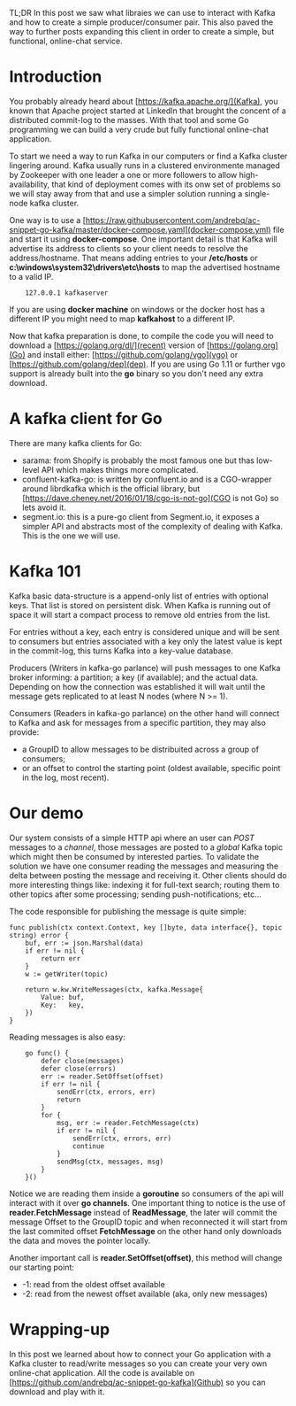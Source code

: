 TL;DR In this post we saw what libraies we can use to interact with Kafka and how to create a simple producer/consumer pair. This also paved the way to further posts expanding this client in order to create a simple, but functional, online-chat service.

# Introduction

You probably already heard about [https://kafka.apache.org/](Kafka), you known that Apache project started at LinkedIn that brought the concent of a distributed commit-log to the masses. With that tool and some Go programming we can build a very crude but fully functional online-chat application.

To start we need a way to run Kafka in our computers or find a Kafka cluster lingering around. Kafka usually runs in a clustered environmente managed by Zookeeper with one leader a one or more followers to allow high-availability, that kind of deployment comes with its onw set of problems so we will stay away from that and use a simpler solution running a single-node kafka cluster.

One way is to use a [https://raw.githubusercontent.com/andrebq/ac-snippet-go-kafka/master/docker-compose.yaml](docker-compose.yml) file and start it using **docker-compose**. One important detail is that Kafka will advertise its address to clients so your client needs to resolve the address/hostname. That means adding entries to your **/etc/hosts** or **c:\windows\system32\drivers\etc\hosts** to map the advertised hostname to a valid IP.

```
    127.0.0.1 kafkaserver
```

If you are using **docker machine** on windows or the docker host has a different IP you might need to map **kafkahost** to a different IP.

Now that kafka preparation is done, to compile the code you will need to download a [https://golang.org/dl/](recent) version of [https://golang.org](Go) and install either: [https://github.com/golang/vgo](vgo) or [https://github.com/golang/dep](dep). If you are using Go 1.11 or further vgo support is already built into the **go** binary so you don't need any extra download.

# A kafka client for Go

There are many kafka clients for Go:

* sarama: from Shopify is probably the most famous one but thas low-level API which makes things more complicated.
* confluent-kafka-go: is written by confluent.io and is a CGO-wrapper around librdkafka which is the official library, but [https://dave.cheney.net/2016/01/18/cgo-is-not-go](CGO is not Go) so lets avoid it.
* segment.io: this is a pure-go client from Segment.io, it exposes a simpler API and abstracts most of the complexity of dealing with Kafka. This is the one we will use.

# Kafka 101

Kafka basic data-structure is a append-only list of entries with optional keys. That list is stored on persistent disk. When Kafka is running out of space it will start a compact process to remove old entries from the list.

For entries without a key, each entry is considered unique and will be sent to consumers but entries associated with a key only the latest value is kept in the commit-log, this turns Kafka into a key-value database.

Producers (Writers in kafka-go parlance) will push messages to one Kafka broker informing: a partition; a key (if available); and the actual data. Depending on how the connection was established it will wait until the message gets replicated to at least N nodes (where N >= 1).

Consumers (Readers in kafka-go parlance) on the other hand will connect to Kafka and ask for messages from a specific partition, they may also provide:

* a GroupID to allow messages to be distribuited across a group of consumers;
* or an offset to control the starting point (oldest available, specific point in the log, most recent).

# Our demo

Our system consists of a simple HTTP api where an user can _POST_ messages to a _channel_, those messages are posted to a _global_ Kafka topic which might then be consumed by interested parties. To validate the solution we have one consumer reading the messages and measuring the delta between posting the message and receiving it. Other clients should do more interesting things like: indexing it for full-text search; routing them to other topics after some processing; sending push-notifications; etc...

The code responsible for publishing the message is quite simple:

```
func publish(ctx context.Context, key []byte, data interface{}, topic string) error {
	buf, err := json.Marshal(data)
	if err != nil {
		return err
	}
	w := getWriter(topic)

	return w.kw.WriteMessages(ctx, kafka.Message{
		Value: buf,
		Key:   key,
	})
}
```

Reading messages is also easy:

```
	go func() {
		defer close(messages)
		defer close(errors)
		err := reader.SetOffset(offset)
		if err != nil {
			sendErr(ctx, errors, err)
			return
		}
		for {
			msg, err := reader.FetchMessage(ctx)
			if err != nil {
				sendErr(ctx, errors, err)
				continue
			}
			sendMsg(ctx, messages, msg)
		}
	}()
```

Notice we are reading them inside a **goroutine** so consumers of the api will interact with it over **go channels**. One important thing to notice is the use of **reader.FetchMessage** instead of **ReadMessage**, the later will commit the message Offset to the GroupID topic and when reconnected it will start from the last commited offset **FetchMessage** on the other hand only downloads the data and moves the pointer locally.

Another important call is **reader.SetOffset(offset)**, this method will change our starting point:

* -1: read from the oldest offset available
* -2: read from the newest offset available (aka, only new messages)

# Wrapping-up

In this post we learned about how to connect your Go application with a Kafka cluster to read/write messages so you can create your very own online-chat application. All the code is available on [https://github.com/andrebq/ac-snippet-go-kafka](Github) so you can download and play with it. 